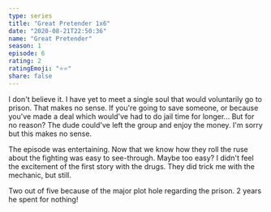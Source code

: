 ```yaml
---
type: series
title: "Great Pretender 1x6"
date: "2020-08-21T22:50:36"
name: "Great Pretender"
season: 1
episode: 6
rating: 2
ratingEmoji: "⭐️⭐️"
share: false
---
```


I don't believe it. I have yet to meet a single soul that would voluntarily go to prison. That makes no sense. If you're going to save someone, or because you've made a deal which would've had to do jail time for longer... But for no reason? The dude could've left the group and enjoy the money. I'm sorry but this makes no sense.

The episode was entertaining. Now that we know how they roll the ruse about the fighting was easy to see-through. Maybe too easy? I didn't feel the excitement of the first story with the drugs. They did trick me with the mechanic, but still.

Two out of five because of the major plot hole regarding the prison. 2 years he spent for nothing!
